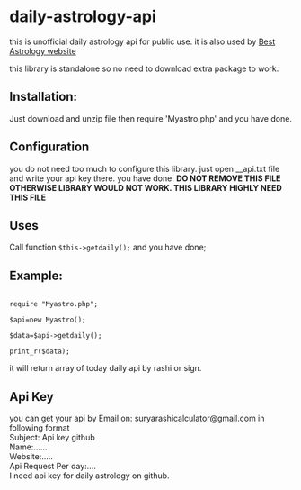 # daily-astrology-api
this is unofficial daily astrology api for public use. it is also used by <a href='http://www.myastro.online'>Best Astrology website</a>

this library is standalone so no need to download extra package to work.

<h2>Installation: </h2>
Just download and unzip file then require 'Myastro.php' and you have done.


<h2>Configuration</h2>
you do not need too much to configure this library. just open __api.txt file and write your api key there. you have done.
<b>DO NOT REMOVE THIS FILE OTHERWISE LIBRARY WOULD NOT WORK. THIS LIBRARY HIGHLY NEED THIS FILE</b>

<h2>Uses</h2>
Call function <code>$this->getdaily();</code> and you have done;

<h2>Example:</h2>
<code>
require "Myastro.php";<br/>
$api=new Myastro();<br/>
$data=$api->getdaily();<br/>
print_r($data);<br/>
</code>
it will return array of today daily api by rashi or sign.<br/>

<h2>Api Key</h2>
you can get your api by Email on: suryarashicalculator@gmail.com in following format<br/>
Subject: Api key github<br/>
Name:......<br/>
Website:.....<br/>
Api Request Per day:....<br/>
I need api key for daily astrology on github.<br/>

 
